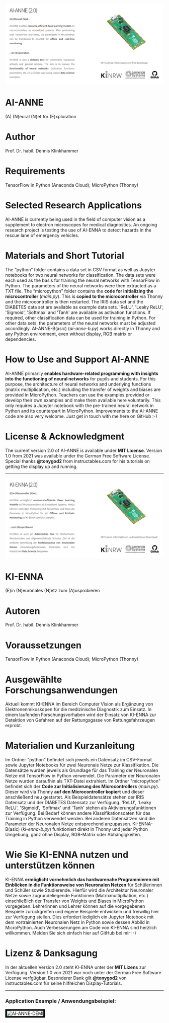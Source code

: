 ![KI-ENNA](images/AI-ANNE-2.png)

# AI-ANNE
(A) (N)eural (N)et for (E)xploration

# Author
Prof. Dr. habil. Dennis Klinkhammer

# Requirements
TensorFlow in Python (Anaconda Cloud); MicroPython (Thonny)

# Selected Research Applications
AI-ANNE is currently being used in the field of computer vision as a supplement to electron microscopes for medical diagnostics.
An ongoing research project is testing the use of AI-ENNA to detect hazards in the rescue lane of emergency vehicles.

# Materials and Short Tutorial
The “python” folder contains a data set in CSV format as well as Jupyter notebooks for two neural networks for classification.
The data sets were each used as the basis for training the neural networks with TensorFlow in Python.
The parameters of the neural networks were then extracted as a TXT file.
The “micropython” folder contains the **code for initializing the microcontroller** (*main.py*).
This is **copied to the microcontroller** via Thonny and the microcontroller is then restarted.
The IRIS data set and the DIABETES data set are available as example data sets.
'ReLU', 'Leaky ReLU', 'Sigmoid', 'Softmax' and 'Tanh' are available as activation functions.
If required, other classification data can be used for training in Python.
For other data sets, the parameters of the neural networks must be adjusted accordingly.
AI-ANNE-B(asic) (*ai-anne-b.py*) works directly in Thonny and any Python environment, even without display, RGB matrix or dependencies.

# How to Use and Support AI-ANNE
AI-ANNE primarily **enables hardware-related programming with insights into the functioning of neural networks** for pupils and students.
For this purpose, the architecture of neural networks and underlying functions (matrix multiplication, etc.) including the transfer of weights and biases are provided in MicroPython.
Teachers can use the examples provided or develop their own examples and make them available here voluntarily.
This only requires a Jupyter notebook with the pre-trained neural network in Python and its counterpart in MicroPython.
Improvements to the AI-ANNE code are also very welcome. Just get in touch with me here on GitHub :-)

# License & Acknowledgment
The current version 2.0 of AI-ANNE is available under **MIT License**.
Version 1.0 from 2021 was available under the German Free Software License.
Special thanks **@tonygod2** from instructables.com for his tutorials on getting the display up and running.

------------------------------------------------------------------------------------------

![KI-ENNA](images/KI-ENNA-2.png)

# KI-ENNA
(E)in (N)euronales (N)etz zum (A)usprobieren

# Autoren
Prof. Dr. habil. Dennis Klinkhammer

# Voraussetzungen
TensorFlow in Python (Anaconda Cloud); MicroPython (Thonny)

# Ausgewählte Forschungsanwendungen
Aktuell kommt KI-ENNA im Bereich Computer Vision als Ergänzung von Elektronenmikoskopen für die medizinische Diagnostik zum Einsatz.
In einem laufenden Forschungsvorhaben wird der Einsatz von KI-ENNA zur Detektion von Gefahren auf der Rettungsgasse von Rettungsfahrzeugen erprobt. 

# Materialien und Kurzanleitung
Im Ordner "python" befindet sich jeweils ein Datensatz im CSV-Format sowie Jupyter Notebooks für zwei Neuronale Netze zur Klassifikation.
Die Datensätze wurden jeweils als Grundlage für das Training der Neuronalen Netze mit TensorFlow in Python verwendet.
Die Parameter der Neuronalen Netze wurden daraufhin als TXT-Datei extrahiert.
Im Ordner "micropython" befindet sich der **Code zur Initialisierung des Microcontrollers** (*main.py*).
Dieser wird via Thonny **auf den Microcontroller kopiert** und dieser anschließend neu gestartet.
Als Beispieldatensätze stehen der IRIS Datensatz und der DIABETES Datensatz zur Verfügung.
'ReLU', 'Leaky ReLU', 'Sigmoid', 'Softmax' und 'Tanh' stehen als Aktivierungsfunktionen zur Verfügung.
Bei Bedarf können andere Klassifikationsdaten für das Training in Python verwendet werden.
Bei anderen Datensätzen sind die Parameter der Neuronalen Netze entsprechend anzupassen.
KI-ENNA-B(asic) (*ki-enna-b.py*) funktioniert direkt in Thonny und jeder Python Umgebung, ganz ohne Display, RGB-Matrix oder Abhängigkeiten.

# Wie Sie KI-ENNA nutzen und unterstützen können
KI-ENNA **ermöglicht vornehmlich das hardwarenahe Programmieren mit Einblicken in die Funktionsweise von Neuronalen Netzen** für Schülerinnen und Schüler sowie Studierende.
Hierfür wird die Architektur Neuronaler Netze sowie zugrundeliegende Funktionen (Matrixmultiplkation, etc.) einschließlich der Transfer von Weights und Biases in MicroPython vorgegeben.
Lehrerinnen und Lehrer können auf die vorgegebenen Beispiele zurückgreifen und eigene Beispiele entwickeln und freiwillig hier zur Verfügung stellen.
Dies erfordert lediglich ein Jupyter Notebook mit dem vortrainierten Neuronalen Netz in Python sowie dessen Abbild in MicroPython.
Auch Verbesserungen am Code von KI-ENNA sind herzlich willkommen. Melden Sie sich einfach hier auf GitHub bei mir :-)

# Lizenz & Danksagung
In der aktuellen Version 2.0 steht KI-ENNA unter der **MIT Lizens** zur Verfügung.
Version 1.0 von 2021 war noch unter der German Free Software License verfgügbar.
Besonderer Dank gilt **@tonygod2** von instructables.com für seine hilfreichen Display-Tutorials.

------------------------------------------------------------------------------------------

### Application Example / Anwendungsbeispiel:
<img src= "images/AI-ANNE-DEMO.gif" alt="AI-ANNE-DEMI" style="border: 5px solid black;">

